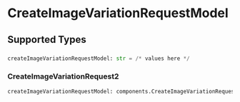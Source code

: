 # CreateImageVariationRequestModel


## Supported Types

### 

```python
createImageVariationRequestModel: str = /* values here */
```

### CreateImageVariationRequest2

```python
createImageVariationRequestModel: components.CreateImageVariationRequest2 = /* values here */
```

